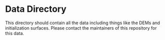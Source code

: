 # Data Directory

This directory should contain all the data including things like the DEMs and 
initialization surfaces.  Please contact the maintainers of this repository for 
this data.